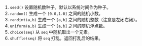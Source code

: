 1.  `seed()` 设置随机数种子，默认以系统时间作为种子。
2.  `random()` 生成一个 `[0.0,1.0]` 之间的随机小数。
3.  `randint(a,b)` 生成一个 `[a,b]` 之间的随机整数（注意是左闭右闭）。
4.  `uniform(a,b)` 生成一个 `[a,b]` 之间的随机浮点数。
5.  `choice(seq)` 从 `seq` 中随机取出一个元素。
6.  `shuffle(seq)` 将 `seq` 打乱，返回打乱后的结果。